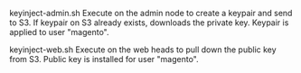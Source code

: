 keyinject-admin.sh
Execute on the admin node to create a keypair and send to S3.
If keypair on S3 already exists, downloads the private key.
Keypair is applied to user "magento".

keyinject-web.sh
Execute on the web heads to pull down the public key from S3.
Public key is installed for user "magento".
